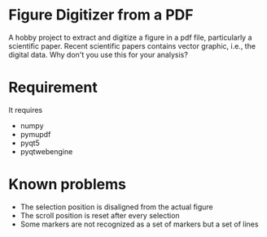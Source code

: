 # Figure Digitizer from a PDF
A hobby project to extract and digitize a figure in a pdf file, particularly a scientific paper.
Recent scientific papers contains vector graphic, i.e., the digital data.
Why don't you use this for your analysis?
# Requirement
It requires
+ numpy
+ pymupdf
+ pyqt5
+ pyqtwebengine

# Known problems
+ The selection position is disaligned from the actual figure
+ The scroll position is reset after every selection
+ Some markers are not recognized as a set of markers but a set of lines